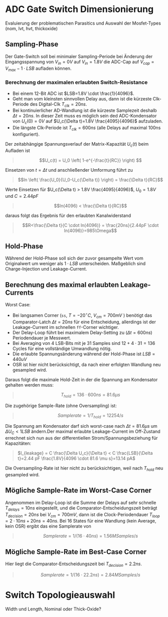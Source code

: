 # ADC Gate Switch Dimensionierung
Evaluierung der problematischen Parasitics und Auswahl der Mosfet-Types (nom, lvt, hvt, thickoxide)
## Sampling-Phase
Der Gate-Switch soll bei minimaler Sampling-Periode bei Änderung der Eingangsspannung von $V_{in}=0V$ auf $V_{in}=1.8V$ die ADC-Cap auf $V_{cap}=V_{max}-1\cdot LSB$ aufladen können. 

### Berechnung der maximalen erlaubten Switch-Resistance

* Bei einem 12-Bit ADC ist $LSB=1.8V \cdot \frac{1}{4096}$.
* Geht man vom kleinsten sinnvollen Delay aus, dann ist die kürzeste Clk-Periode des Digital-Clk $T_{clk}=20ns$. 
* Bei kontinuierlicher AD-Wandlung ist die kürzeste Samplezeit deshalb $\Delta t = 20 ns$. In dieser Zeit muss es möglich sein ded ADC-Kondensator von $U_c(0)=0V$ auf $U_c(\Delta t)=1.8V \frac{4095}{4096}$ aufzuladen.
* Die längste Clk-Periode ist $T_{clk}=600ns$ (alle Delays auf maximal 100ns konfiguriert).

Der zeitabhängige Spannungsverlauf der Matrix-Kapazität $U_c(t)$ beim Aufladen ist 

>$$U_c(t) = U_0 \left( 1-e^{-\frac{t}{RC}} \right) $$

Einsetzen von $t=\Delta t$ und anschließender Umformung führt zu

>$$ln \left( \frac{U_0}{U_0-U_c(\Delta t)} \right)  = \frac{\Delta t}{RC}$$

Werte Einsetzen für $U_c(\Delta t) > 1.8V \frac{4095}{4096}$, $U_0=1.8V$ und $C=2.44pF$

>$$ln(4096)  < \frac{\Delta t}{RC}$$

daraus folgt das Ergebnis für den erlaubten Kanalwiderstand

>$$R<\frac{\Delta t}{C \cdot ln(4096)} = \frac{20ns}{2.44pF \cdot ln(4096)}=985\Omega$$

## Hold-Phase
Während der Hold-Phase soll sich der zuvor gesampelte Wert vom Originalwert um weniger als $1 \cdot LSB$ unterscheiden. Maßgeblich sind Charge-Injection und Leakage-Current.

## Berechnung des maximal erlaubten Leakage-Currents
Worst Case: 
* Bei langsamen Corner (`ss`, $T=-20 ^\circ C$, $V_{cm}=700mV$ ) benötigt das Comparator-Latch $\Delta t = 20 ns$ für eine Entscheidung, allerdings ist der Leakage-Current im  schnellen `ff`-Corner wichtiger. 
* Der Delay-Loop führt bei maximalem Delay-Setting zu ($\Delta t = 600 ns$) Periodendauer je Messwert. 
* Bei Averaging von 4 LSB-Bits mit je 31 Samples sind $12+4 \cdot 31=136$ Cycles für eine vollständige Umwandlung nötig. 
* Die erlaubte Spannungsänderung während der Hold-Phase ist $LSB=440uV$
* OSR ist hier nicht berücksichtigt, da nach einer erfolgten Wandlung neu gesampled wird.

Daraus folgt die maximale Hold-Zeit in der die Spannung am Kondensator gehalten werden muss: 

>$$T_{hold} = 136 \cdot 600 ns=81.6 \mu s$$ 

Die zugehörige Sample-Rate (ohne Oversampling) ist:

>$$Samplerate = 1/T_{hold}=12254/s$$

Die Spannung am Kondensator darf sich worst-case nach $\Delta t = 81.6 \mu s$ um $\Delta U_C < 1 LSB$ ändern.Der maximal erlaubte Leakage-Current im Off-Zustand errechnet sich nun aus der differentiellen Strom/Spannungsbeziehung für Kapazitäten:

>$I_{leakage} = C \frac{\Delta U_c}{\Delta t} < C \frac{LSB}{\Delta t}=2.44 pF \frac{1.8V}{4096 \cdot 81.6 \mu s}=13.14 pA$  

Die Oversampling-Rate ist hier nicht zu berücksichtigen, weil nach $T_{hold}$ neu gesampled wird.

## Mögliche Sample-Rate im Worst-Case Corner
Angenommen im Delay-Loop ist die Summe der Delays auf sehr schnelle $T_{delays} = 10 ns$ eingestellt, und die Comparator-Entscheidungszeit beträgt $T_{decision} = 20ns$ bei $V_{cm}=700mV$, dann ist die Clock-Periodendauer $T_{loop}=2\cdot 10ns+20ns=40ns$. Bei 16 States für eine Wandlung (kein Average, kein OSR) ergibt das eine Samplerate von

>$$Samplerate = 1/(16 \cdot 40ns)=1.56MSamples/s$$ 

## Mögliche Sample-Rate im Best-Case Corner
Hier liegt die Comparator-Entscheidungszeit bei  $T_{decision} = 2.2ns$.
>$$Samplerate = 1/(16 \cdot 22.2ns)=2.84MSamples/s$$ 

# Switch Topologieauswahl
Width und Length, Nominal oder Thick-Oxide?

